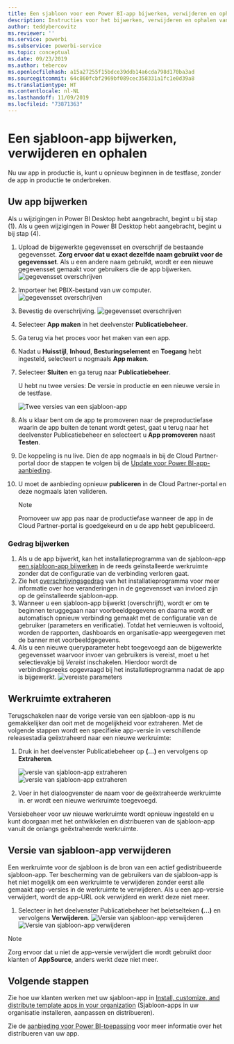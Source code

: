 ```yaml
---
title: Een sjabloon voor een Power BI-app bijwerken, verwijderen en ophalen
description: Instructies voor het bijwerken, verwijderen en ophalen van een sjabloon-app.
author: teddybercovitz
ms.reviewer: ''
ms.service: powerbi
ms.subservice: powerbi-service
ms.topic: conceptual
ms.date: 09/23/2019
ms.author: tebercov
ms.openlocfilehash: a15a27255f15bdce39ddb14a6cda798d170ba3ad
ms.sourcegitcommit: 64c860fcbf2969bf089cec358331a1fc1e0d39a8
ms.translationtype: HT
ms.contentlocale: nl-NL
ms.lasthandoff: 11/09/2019
ms.locfileid: "73871363"
---
```

# <a name="update-delete-and-extract-template-app"></a>Een sjabloon-app bijwerken, verwijderen en ophalen

Nu uw app in productie is, kunt u opnieuw beginnen in de testfase, zonder de app in productie te onderbreken.
## <a name="update-your-app"></a>Uw app bijwerken

Als u wijzigingen in Power BI Desktop hebt aangebracht, begint u bij stap (1). Als u geen wijzigingen in Power BI Desktop hebt aangebracht, begint u bij stap (4).

1. Upload de bijgewerkte gegevensset en overschrijf de bestaande gegevensset. **Zorg ervoor dat u exact dezelfde naam gebruikt voor de gegevensset**. Als u een andere naam gebruikt, wordt er een nieuwe gegevensset gemaakt voor gebruikers die de app bijwerken.
![gegevensset overschrijven](media/service-template-apps-update-extract-delete/power-bi-template-app-upload-dataset.png)
1. Importeer het PBIX-bestand van uw computer.
![gegevensset overschrijven](media/service-template-apps-update-extract-delete/power-bi-template-app-upload-dataset2.png)
1. Bevestig de overschrijving.
![gegevensset overschrijven](media/service-template-apps-update-extract-delete/power-bi-template-app-upload-dataset3.png)

1. Selecteer **App maken** in het deelvenster **Publicatiebeheer**.
1. Ga terug via het proces voor het maken van een app.
1. Nadat u **Huisstijl**, **Inhoud**, **Besturingselement** en **Toegang** hebt ingesteld, selecteert u nogmaals **App maken**.
1. Selecteer **Sluiten** en ga terug naar **Publicatiebeheer**.

   U hebt nu twee versies: De versie in productie en een nieuwe versie in de testfase.

    ![Twee versies van een sjabloon-app](media/service-template-apps-update-extract-delete/power-bi-template-app-update.png)

5. Als u klaar bent om de app te promoveren naar de preproductiefase waarin de app buiten de tenant wordt getest, gaat u terug naar het deelvenster Publicatiebeheer en selecteert u **App promoveren** naast **Testen**.
6. De koppeling is nu live. Dien de app nogmaals in bij de Cloud Partner-portal door de stappen te volgen bij de [Update voor Power BI-app-aanbieding](https://docs.microsoft.com/azure/marketplace/cloud-partner-portal/power-bi/cpp-update-existing-offer).
7. U moet de aanbieding opnieuw **publiceren** in de Cloud Partner-portal en deze nogmaals laten valideren.

   >[!NOTE]
   >Promoveer uw app pas naar de productiefase wanneer de app in de Cloud Partner-portal is goedgekeurd en u de app hebt gepubliceerd.

### <a name="update-behavior"></a>Gedrag bijwerken

1. Als u de app bijwerkt, kan het installatieprogramma van de sjabloon-app [een sjabloon-app bijwerken](service-template-apps-install-distribute.md#update-a-template-app) in de reeds geïnstalleerde werkruimte zonder dat de configuratie van de verbinding verloren gaat.
1. Zie het [overschrijvingsgedrag](service-template-apps-install-distribute.md#overwrite-behavior) van het installatieprogramma voor meer informatie over hoe veranderingen in de gegevensset van invloed zijn op de geïnstalleerde sjabloon-app.
1. Wanneer u een sjabloon-app bijwerkt (overschrijft), wordt er om te beginnen teruggegaan naar voorbeeldgegevens en daarna wordt er automatisch opnieuw verbinding gemaakt met de configuratie van de gebruiker (parameters en verificatie). Totdat het vernieuwen is voltooid, worden de rapporten, dashboards en organisatie-app weergegeven met de banner met voorbeeldgegevens.
1. Als u een nieuwe queryparameter hebt toegevoegd aan de bijgewerkte gegevensset waarvoor invoer van gebruikers is vereist, moet u het selectievakje bij *Vereist* inschakelen. Hierdoor wordt de verbindingsreeks opgevraagd bij het installatieprogramma nadat de app is bijgewerkt.
 ![vereiste parameters](media/service-template-apps-update-extract-delete/power-bi-template-app-upload-dataset4.png)

## <a name="extract-workspace"></a>Werkruimte extraheren
Terugschakelen naar de vorige versie van een sjabloon-app is nu gemakkelijker dan ooit met de mogelijkheid voor extraheren. Met de volgende stappen wordt een specifieke app-versie in verschillende releasestadia geëxtraheerd naar een nieuwe werkruimte:

1. Druk in het deelvenster Publicatiebeheer op **(...)** en vervolgens op **Extraheren**.

    ![versie van sjabloon-app extraheren](media/service-template-apps-update-extract-delete/power-bi-template-app-extract.png) ![versie van sjabloon-app extraheren](media/service-template-apps-update-extract-delete/power-bi-template-app-extract-dialog.png)
2. Voer in het dialoogvenster de naam voor de geëxtraheerde werkruimte in. er wordt een nieuwe werkruimte toegevoegd.

Versiebeheer voor uw nieuwe werkruimte wordt opnieuw ingesteld en u kunt doorgaan met het ontwikkelen en distribueren van de sjabloon-app vanuit de onlangs geëxtraheerde werkruimte.

## <a name="delete-template-app-version"></a>Versie van sjabloon-app verwijderen
Een werkruimte voor de sjabloon is de bron van een actief gedistribueerde sjabloon-app. Ter bescherming van de gebruikers van de sjabloon-app is het niet mogelijk om een werkruimte te verwijderen zonder eerst alle gemaakt app-versies in de werkruimte te verwijderen.
Als u een app-versie verwijdert, wordt de app-URL ook verwijderd en werkt deze niet meer.

1. Selecteer in het deelvenster Publicatiebeheer het beletselteken **(...)** en vervolgens **Verwijderen**.
 ![Versie van sjabloon-app verwijderen](media/service-template-apps-update-extract-delete/power-bi-template-app-delete.png)
  ![Versie van sjabloon-app verwijderen](media/service-template-apps-update-extract-delete/power-bi-template-app-delete-dialog.png)

>[!NOTE]
>Zorg ervoor dat u niet de app-versie verwijdert die wordt gebruikt door klanten of **AppSource**, anders werkt deze niet meer.

## <a name="next-steps"></a>Volgende stappen

Zie hoe uw klanten werken met uw sjabloon-app in [Install, customize, and distribute template apps in your organization](service-template-apps-install-distribute.md) (Sjabloon-apps in uw organisatie installeren, aanpassen en distribueren).

Zie de [aanbieding voor Power BI-toepassing](https://docs.microsoft.com/azure/marketplace/cloud-partner-portal/power-bi/cpp-power-bi-offer) voor meer informatie over het distribueren van uw app.
